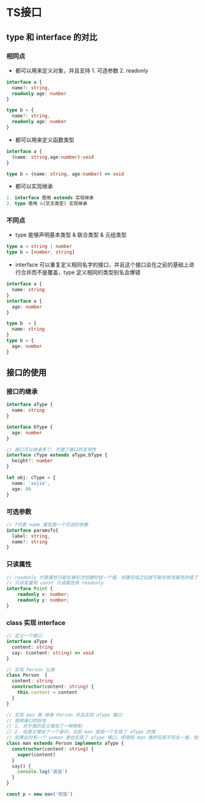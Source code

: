 # TS接口

## type 和 interface 的对比

### 相同点

* 都可以用来定义对象，并且支持 1. 可选参数 2. readonly

```ts
interface a {
  name?: string,
  readonly age: number
}

type b = {
  name?: string,
  readonly age: number
}
```

* 都可以用来定义函数类型

```ts
interface a {
  (name: string,age:number):void
}

type b = (name: string, age:number) => void
```

* 都可以实现继承

```ts
1. interface 使用 extends 实现继承
2. type 使用 &(交叉类型) 实现继承
```

### 不同点

* type 能够声明基本类型 & 联合类型 & 元组类型

```ts
type a = string | number
type b = [number, string]
```

* interface 可以重复定义相同名字的接口，并且这个接口会在之前的基础上进行合并而不是覆盖，type 定义相同的类型别名会爆错

```ts
interface a {
  name: string
}
interface a {
  age: number
}

type b  = {
  name: string
}
type b = {
  age: number
}
```

## 接口的使用

### 接口的继承

```ts
interface aType {
  name: string
}

interface bType {
  age: number
}

// 接口可以继承多个，方便了接口的复用性
interface cType extends aType,bType {
  height?: number
}

let obj: cType = {
  name: 'xujie',
  age: 89
}
```

### 可选参数

```ts
// ?代表 name 属性是一个可选的参数
interface paramsTs{
  label: string,
  name?: string
}
```

### 只读属性

```ts
// readonly 代表属性只能在被初次创建时给一个值，创建完成之后就不能在修改属性的值了
// 只读变量用 const 只读属性用 readonly
interface Point {
    readonly x: number;
    readonly y: number;
}
```

### class 实现 interface

```ts
// 定义一个接口
interface aType {
  content: string
  say: (content: string) => void
}

// 实现 Person 父类
class Person  {
  content: string
  constructor(content: string) {
    this.content = content
  }
}

// 实现 man 类 继承 Person 并且实现 aType 接口
// 使用接口的好处
// 1. 对于类的定义增加了一种限制
// 2. 给类又增加了一个身份，当前 man 就是一个实现了 aType 的类
// 如果此时有一个 woman 类也实现了 aType 接口，即使和 man 类的实现不完全一致，但是他们都有一个共同的身份就是实现了 aType 的类
class man extends Person implements aType {
  constructor(content: string) {
    super(content)
  }
  say() {
    console.log('说话')
  }
}

const p = new man('吃饭')
```
